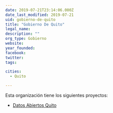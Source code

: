```yaml
---
date: 2019-07-21T23:14:06.000Z
date_last_modified: 2019-07-21
uid: gobierno-de-quito
title: "Gobierno De Quito"
legal_name: 
description: ""
org_type: Gobierno
website: 
year_founded: 
facebook: 
twitter: 
tags:

cities: 
  - Quito

---
```


Esta organización tiene los siguientes proyectos:

- [Datos Abiertos Quito](/proyectos/datos-abiertos-quito)
